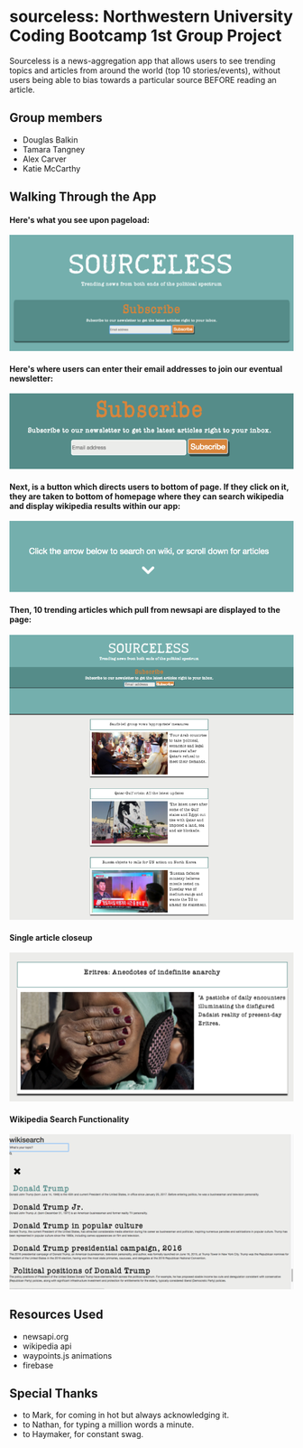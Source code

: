 # sourceless: Northwestern University Coding Bootcamp 1st Group Project

Sourceless is a news-aggregation app that allows users to see trending topics and articles from around the world (top 10 stories/events), without users being able to bias towards a particular source BEFORE reading an article.

## Group members
* Douglas Balkin
* Tamara Tangney
* Alex Carver
* Katie McCarthy

## Walking Through the App

#### Here's what you see upon pageload:
![Alt text](homepage-top.png?raw=true)

#### Here's where users can enter their email addresses to join our eventual newsletter:
![Alt text](newsletter.png?raw=true)

#### Next, is a button which directs users to bottom of page. If they click on it, they are taken to bottom of homepage where they can search wikipedia and display wikipedia results within our app:
![Alt text](arrow-button.png?raw=true)

#### Then, 10 trending articles which pull from newsapi are displayed to the page:
![Alt text](article-display.png?raw=true)

#### Single article closeup
![Alt text](single-article.png?raw=true)

#### Wikipedia Search Functionality
![Alt text](wikisearch-in-use.png?raw=true)

## Resources Used
* newsapi.org
* wikipedia api
* waypoints.js animations
* firebase

## Special Thanks
* to Mark, for coming in hot but always acknowledging it.
* to Nathan, for typing a million words a minute.
* to Haymaker, for constant swag.

